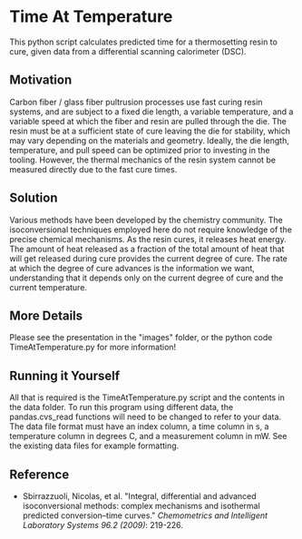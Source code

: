 # Time At Temperature
This python script calculates predicted time for a thermosetting resin to cure, given data from a differential scanning calorimeter (DSC).

## Motivation
Carbon fiber / glass fiber pultrusion processes use fast curing resin systems, and are subject to a fixed die length, a variable temperature,
and a variable speed at which the fiber and resin are pulled through the die. The resin must be at a sufficient state of cure leaving the die
for stability, which may vary depending on the materials and geometry. Ideally, the die length, temperature, and pull speed can be optimized
prior to investing in the tooling. However, the thermal mechanics of the resin system cannot be measured directly due to the fast cure times.

## Solution
Various methods have been developed by the chemistry community. The isoconversional techniques employed here do not require knowledge of the
precise chemical mechanisms. As the resin cures, it releases heat energy. The amount of heat released as a fraction of the total amount of 
heat that will get released during cure provides the current degree of cure. The rate at which the degree of cure advances is the information
we want, understanding that it depends only on the current degree of cure and the current temperature.

## More Details
Please see the presentation in the "images" folder, or the python code TimeAtTemperature.py for more information!

## Running it Yourself
All that is required is the TimeAtTemperature.py script and the contents in the data folder. To run this program using different data, the 
pandas.cvs_read functions will need to be changed to refer to your data. The data file format must have an index column, a time column in s, 
a temperature column in degrees C, and a measurement column in mW. See the existing data files for example formatting.

## Reference
 * Sbirrazzuoli, Nicolas, et al. "Integral, differential and advanced isoconversional methods: complex
   mechanisms and isothermal predicted conversion–time curves." _Chemometrics and Intelligent Laboratory
   Systems 96.2 (2009)_: 219-226.